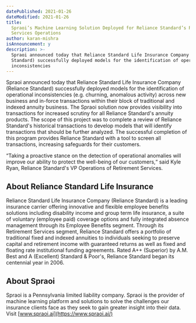 ```yaml
---
datePublished: 2021-01-26
dateModified: 2021-01-26
title:
  Spraoi’s Machine Learning Solution Deployed for Reliance Standard’s Retirement
  Services Operations
author: karan-mishra
isAnnouncement: y
description: >-
  Spraoi announced today that Reliance Standard Life Insurance Company (Reliance
  Standard) successfully deployed models for the identification of operational
  inconsistencies
---
```


Spraoi announced today that Reliance Standard Life Insurance Company (Reliance
Standard) successfully deployed models for the identification of operational
inconsistencies (e.g. churning, anomalous activity) across new business and
in-force transactions within their block of traditional and indexed annuity
business. The Spraoi solution now provides visibility into transactions for
increased scrutiny for all Reliance Standard's annuity products. The scope of
this project was to complete a review of Reliance Standard's historical
transactions to develop models that will identify transactions that should be
further analyzed. The successful completion of this program provides Reliance
Standard with a tool to screen all transactions, increasing safeguards for their
customers.

“Taking a proactive stance on the detection of operational anomalies will
improve our ability to protect the well-being of our customers,“ said Kyle Ryan,
Reliance Standard's VP Operations of Retirement Services.

## About Reliance Standard Life Insurance

Reliance Standard Life Insurance Company (Reliance Standard) is a leading
insurance carrier offering innovative and flexible employee benefits solutions
including disability income and group term life insurance, a suite of voluntary
(employee paid) coverage options and fully integrated absence management through
its Employee Benefits segment. Through its Retirement Services segment, Reliance
Standard offers a portfolio of traditional fixed and indexed annuities to
individuals seeking to preserve capital and retirement income with guaranteed
returns as well as fixed and floating rate institutional funding agreements.
Rated A++ (Superior) by A.M. Best and A (Excellent) Standard & Poor's, Reliance
Standard began its centennial year in 2006.

## About Spraoi

Spraoi is a Pennsylvania limited liability company. Spraoi is the provider of
machine learning platform and solutions to solve the challenges our insurance
clients face as they seek to gain greater insight into their data. Visit
[www.spraoi.ai](https://www.spraoi.ai/)
